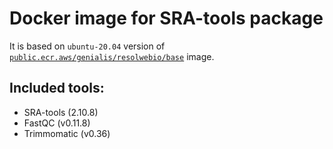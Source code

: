 # Docker image for SRA-tools package

It is based on `ubuntu-20.04` version of [`public.ecr.aws/genialis/resolwebio/base`](https://gallery.ecr.aws/genialis/resolwebio/base) image.

Included tools:
---------------
* SRA-tools (2.10.8)
* FastQC (v0.11.8)
* Trimmomatic (v0.36)
